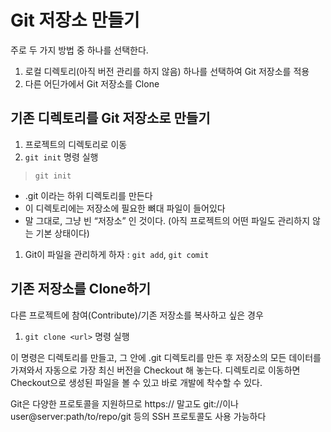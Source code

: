 # Git 저장소 만들기

주로 두 가지 방법 중 하나를 선택한다.

1. 로컬 디렉토리(아직 버전 관리를 하지 않음) 하나를 선택하여 Git 저장소를 적용
2. 다른 어딘가에서 Git 저장소를 Clone

## 기존 디렉토리를 Git 저장소로 만들기

1. 프로젝트의 디렉토리로 이동
2. `git init` 명령 실행

> `git init`
> 
- .git 이라는 하위 디렉토리를 만든다
- 이 디렉토리에는 저장소에 필요한 뼈대 파일이 들어있다
- 말 그대로, 그냥 빈 “저장소” 인 것이다. (아직 프로젝트의 어떤 파일도 관리하지 않는 기본 상태이다)
1. Git이 파일을 관리하게 하자 : `git add`, `git comit`

## 기존 저장소를 Clone하기

다른 프로젝트에 참여(Contribute)/기존 저장소를 복사하고 싶은 경우

1. `git clone <url>` 명령 실행

이 명령은 디렉토리를 만들고, 그 안에 .git 디렉토리를 만든 후 저장소의 모든 데이터를 가져와서 자동으로 가장 최신 버전을 Checkout 해 놓는다. 디렉토리로 이동하면 Checkout으로 생성된 파일을 볼 수 있고 바로 개발에 착수할 수 있다.

Git은 다양한 프로토콜을 지원하므로 https:// 말고도 git://이나 user@server:path/to/repo/git 등의 SSH 프로토콜도 사용 가능하다